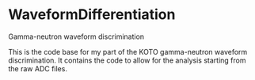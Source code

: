 # WaveformDifferentiation
Gamma-neutron waveform discrimination

This is the code base for my part of the KOTO gamma-neutron waveform discrimination. It contains the code to allow for the analysis
starting  from the raw ADC files. 

